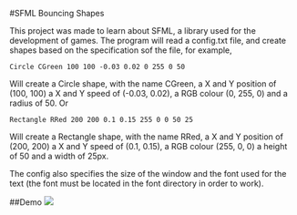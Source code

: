 #SFML Bouncing Shapes

This project was made to learn about SFML, a library used for the development of games. 
The program will read a config.txt file, and create shapes based on the specification sof the file, for example, 
```
Circle CGreen 100 100 -0.03 0.02 0 255 0 50
```
Will create a Circle shape, with the name CGreen, a X and Y position of (100, 100) a X and Y speed of (-0.03, 0.02), a RGB colour (0, 255, 0) and a radius of 50. 
Or 
```
Rectangle RRed 200 200 0.1 0.15 255 0 0 50 25
```
Will create a Rectangle shape, with the name RRed, a X and Y position of (200, 200) a X and Y speed of (0.1, 0.15), a RGB colour (255, 0, 0) a height of 50 and a width of 25px.

The config also specifies the size of the window and the font used for the text (the font must be located in the font directory in order to work).

 
##Demo
![](https://github.com/renfunny/SFML-Bouncing-Shapes/blob/main/SFML%20SHAPES.gif)
